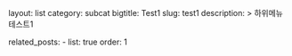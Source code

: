 layout: list
category: subcat
bigtitle: Test1
slug: test1
description: >
하위메뉴 테스트1

related_posts: -
list: true
order: 1
